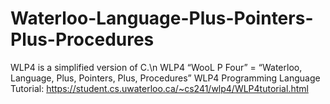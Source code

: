 # Waterloo-Language-Plus-Pointers-Plus-Procedures
WLP4 is a simplified version of C.\n
WLP4 “WooL P Four” = “Waterloo, Language, Plus, Pointers, Plus, Procedures”
WLP4 Programming Language Tutorial: https://student.cs.uwaterloo.ca/~cs241/wlp4/WLP4tutorial.html


